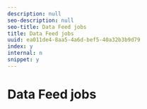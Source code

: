 ```yaml
---
description: null
seo-description: null
seo-title: Data Feed jobs
title: Data Feed jobs
uuid: ea011de4-8aa5-4a6d-bef5-40a32b3b9d79
index: y
internal: n
snippet: y
---
```


# Data Feed jobs

